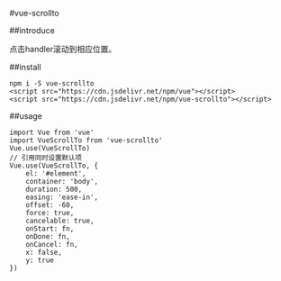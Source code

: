 #vue-scrollto

##introduce

点击handler滚动到相应位置。  

##install

    npm i -S vue-scrollto
    <script src="https://cdn.jsdelivr.net/npm/vue"></script>
    <script src="https://cdn.jsdelivr.net/npm/vue-scrollto"></script>

##usage

    import Vue from 'vue'
    import VueScrollTo from 'vue-scrollto'
    Vue.use(VueScrollTo)
    // 引用同时设置默认项
    Vue.use(VueScrollTo, {
        el: '#element',
        container: 'body',
        duration: 500,
        easing: 'ease-in',
        offset: -60,
        force: true,
        cancelable: true,
        onStart: fn,
        onDone: fn,
        onCancel: fn,
        x: false, 
        y: true
    })